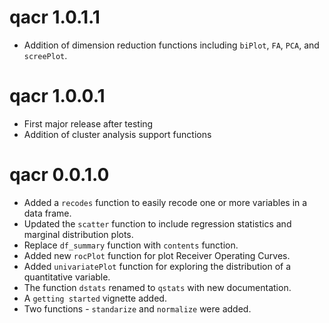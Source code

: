 # qacr 1.0.1.1

* Addition of dimension reduction functions including `biPlot`, `FA`, `PCA`, 
and `screePlot`.

# qacr 1.0.0.1

* First major release after testing
* Addition of cluster analysis support functions

# qacr 0.0.1.0

* Added a `recodes` function to easily recode one or more variables in a data frame.  
* Updated the `scatter` function to include regression statistics and marginal distribution plots.
* Replace `df_summary` function with `contents` function.  
* Added new `rocPlot` function for plot Receiver Operating Curves.  
* Added `univariatePlot` function for exploring the distribution of a quantitative variable.  
* The function `dstats` renamed to `qstats` with new documentation. 
* A `getting started` vignette added.
* Two functions - `standarize` and `normalize` were added.
